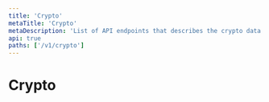 ```yaml
---
title: 'Crypto'
metaTitle: 'Crypto'
metaDescription: 'List of API endpoints that describes the crypto data'
api: true
paths: ['/v1/crypto']
---
```


# Crypto